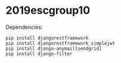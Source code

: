 # 2019escgroup10

Dependencies:

```
pip install djangorestframework
pip install djangorestframework_simplejwt
pip install django-anymail[sendgrid]
pip install django-filter
```
